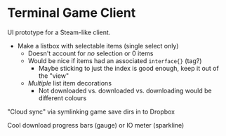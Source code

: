 # Terminal Game Client

UI prototype for a Steam-like client.

* Make a listbox with selectable items (single select only)
  * Doesn't account for _no_ selection or 0 items
  * Would be nice if items had an associated `interface{}` (tag?)
    * Maybe sticking to just the index is good enough, keep it out of the "view"
  * _Multiple_ list item decorations
    * Not downloaded vs. downloaded vs. downloading would be different colours

"Cloud sync" via symlinking game save dirs in to Dropbox

Cool download progress bars (gauge) or IO meter (sparkline)
